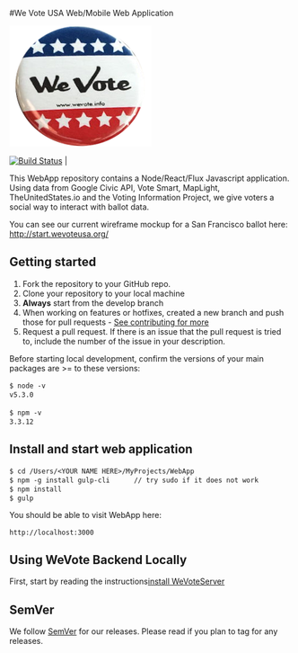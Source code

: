 #We Vote USA Web/Mobile Web Application

![WeVoteUS](wevotelogo.png) 

[![Build Status](https://travis-ci.org/wevote/WebApp.svg?branch=develop)](https://travis-ci.org/wevote/WebApp) | 

This WebApp repository contains a Node/React/Flux Javascript application. Using data from
Google Civic API, Vote Smart, MapLight, TheUnitedStates.io and the Voting Information Project, we give voters a
social way to interact with ballot data.

You can see our current wireframe mockup for a San Francisco ballot here:
http://start.wevoteusa.org/

## Getting started

1. Fork the repository to your GitHub repo.
2. Clone your repository to your local machine
3. **Always** start from the develop branch
4. When working on features or hotfixes, created a new branch and push those for pull requests - [See contributing for more](CONTRIBUTING.md)
5. Request a pull request. If there is an issue that the pull request is tried to, include the number of the issue in your description.

Before starting local development, confirm the versions of your main packages are >= to these versions:

    $ node -v
    v5.3.0

    $ npm -v
    3.3.12

## Install and start web application

    $ cd /Users/<YOUR NAME HERE>/MyProjects/WebApp
    $ npm -g install gulp-cli      // try sudo if it does not work
    $ npm install
    $ gulp

You should be able to visit WebApp here:

    http://localhost:3000

## Using WeVote Backend Locally
First, start by reading the instructions[install WeVoteServer](https://github.com/wevote/WeVoteServer/blob/master/README_API_INSTALL.md)

## SemVer

We follow [SemVer](http://semver.org/) for our releases. Please read if you plan
to tag for any releases.

